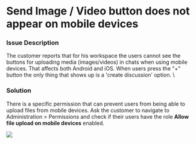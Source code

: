 # Send Image / Video button does not appear on mobile devices

### **Issue Description**

The customer reports that for his workspace the users cannot see the buttons for uploading media (images/videos) in chats when using mobile devices. That affects both Android and iOS.  When users press the "+" button the only thing that shows up is a 'create discussion' option. \


### **Solution**

There is a specific permission that can prevent users from being able to upload files from mobile devices. Ask the customer to navigate to Administration > Permissions and check if their users have the role **Allow file upload on mobile devices** enabled.



![](<../../../.gitbook/assets/image (32).png>)
